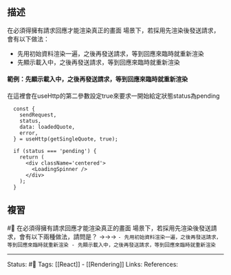 ## 描述




在必須得擁有請求回應才能渲染真正的畫面 場景下，若採用先渲染後發送請求，會有以下做法：
- 先用初始資料渲染一遍，之後再發送請求，等到回應來臨時就重新渲染
- 先顯示載入中，之後再發送請求，等到回應來臨時就重新渲染


#### 範例：先顯示載入中，之後再發送請求，等到回應來臨時就重新渲染
在這裡會在useHttp的第二參數設定true來要求一開始給定狀態status為pending

```
  const {
    sendRequest,
    status,
    data: loadedQuote,
    error,
  } = useHttp(getSingleQuote, true);

  if (status === 'pending') {
    return (
      <div className='centered'>
        <LoadingSpinner />
      </div>
    );
  }
```


## 複習
#🧠 在必須得擁有請求回應才能渲染真正的畫面 場景下，若採用先渲染後發送請求，會有以下兩種做法，請問是？ ->->-> `- 先用初始資料渲染一遍，之後再發送請求，等到回應來臨時就重新渲染 - 先顯示載入中，之後再發送請求，等到回應來臨時就重新渲染`
<!--SR:!2022-12-01,3,250-->

---
Status: #🌱 
Tags:
[[React]] - [[Rendering]]
Links:
References: